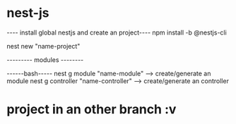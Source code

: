 # nest-js

<!-- packages -->
---- install global nestjs and create an project----
npm install -b @nestjs-cli

nest new "name-project"


--------- modules --------



<!--  -->
------bash-----
nest g module "name-module"  --> create/generate an module
nest g controller "name-controller" --> create/generate an controller


# project in an other branch :v
